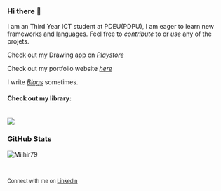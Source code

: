 ### Hi there 👋

I am an Third Year ICT student at PDEU(PDPU), I am eager to learn new frameworks and languages. 
Feel free to *contribute* to or *use* any of the projets.

Check out my Drawing app on <a href="https://play.google.com/store/apps/details?id=com.mihir.drawingapp">*Playstore*</a>

Check out my portfolio website <a href="https://miihir79.github.io/portfolio.github.io/">*here*</a> 

I write <a href="https://hashnode.com/@Mihir79">*Blogs*</a> sometimes.

#### Check out my library:
<br>
<a href="https://github.com/Miihir79/DrawingCanvas-Library">
 <img align="center" src="https://github-readme-stats.vercel.app/api/pin/?username=Miihir79&repo=DrawingCanvas-Library&theme=dark" />
</a>
<br>

### GitHub Stats


<p><img align="center" src="https://github-readme-streak-stats.herokuapp.com/?user=Miihir79&theme=dark" alt="Miihir79" /></p>
<br>

<sup>Connect with me on [LinkedIn](https://www.linkedin.com/in/mihirshah079)
